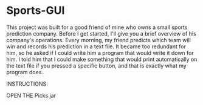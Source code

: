 # Sports-GUI

This project was built for a good friend of mine who owns a small sports prediction company. Before I get started, I'll give you a brief overview of his company's operations. Every morning, my friend predicts which team will win and records his prediction in a text file. It became too redundant for him, so he asked if I could write him a program that would write it down for him. I told him that I could make something that would print automatically on the text file if you pressed a specific button, and that is exactly what my program does.


INSTRUCTIONS:

OPEN THE Picks.jar
